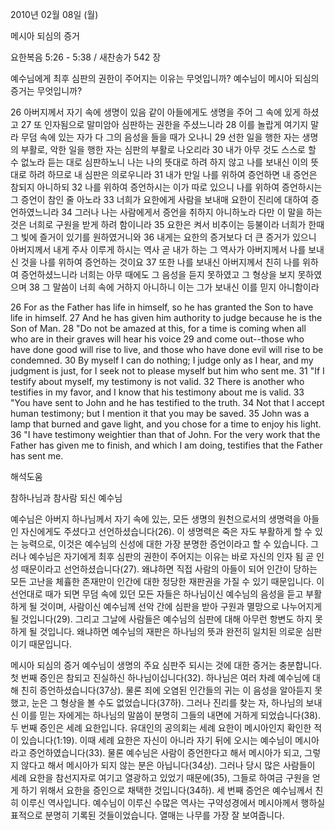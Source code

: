 2010년 02월 08일 (월)

메시아 되심의 증거



요한복음 5:26 - 5:38 / 새찬송가 542 장


예수님에게 최후 심판의 권한이 주어지는 이유는 무엇입니까? 
예수님이 메시아 되심의 증거는 무엇입니까?  

26 아버지께서 자기 속에 생명이 있음 같이 아들에게도 생명을 주어 그 속에 있게 하셨고 27 또 인자됨으로 말미암아 심판하는 권한을 주셨느니라 28 이를 놀랍게 여기지 말라 무덤 속에 있는 자가 다 그의 음성을 들을 때가 오나니 29 선한 일을 행한 자는 생명의 부활로, 악한 일을 행한 자는 심판의 부활로 나오리라 30 내가 아무 것도 스스로 할 수 없노라 듣는 대로 심판하노니 나는 나의 뜻대로 하려 하지 않고 나를 보내신 이의 뜻대로 하려 하므로 내 심판은 의로우니라 31 내가 만일 나를 위하여 증언하면 내 증언은 참되지 아니하되 32 나를 위하여 증언하시는 이가 따로 있으니 나를 위하여 증언하시는 그 증언이 참인 줄 아노라 33 너희가 요한에게 사람을 보내매 요한이 진리에 대하여 증언하였느니라  34 그러나 나는 사람에게서 증언을 취하지 아니하노라 다만 이 말을 하는 것은 너희로 구원을 받게 하려 함이니라 35 요한은 켜서 비추이는 등불이라 너희가 한때 그 빛에 즐거이 있기를 원하였거니와 36 내게는 요한의 증거보다 더 큰 증거가 있으니 아버지께서 내게 주사 이루게 하시는 역사 곧 내가 하는 그 역사가 아버지께서 나를 보내신 것을 나를 위하여 증언하는 것이요 37 또한 나를 보내신 아버지께서 친히 나를 위하여 증언하셨느니라 너희는 아무 때에도 그 음성을 듣지 못하였고 그 형상을 보지 못하였으며 38 그 말씀이 너희 속에 거하지 아니하니 이는 그가 보내신 이를 믿지 아니함이라    

26 For as the Father has life in himself, so he has granted the Son to have life in himself. 27 And he has given him authority to judge because he is the Son of Man. 28 "Do not be amazed at this, for a time is coming when all who are in their graves will hear his voice 29 and come out--those who have done good will rise to live, and those who have done evil will rise to be condemned. 30 By myself I can do nothing; I judge only as I hear, and my judgment is just, for I seek not to please myself but him who sent me. 31 "If I testify about myself, my testimony is not valid. 32 There is another who testifies in my favor, and I know that his testimony about me is valid.  33 "You have sent to John and he has testified to the truth. 34 Not that I accept human testimony; but I mention it that you may be saved. 35 John was a lamp that burned and gave light, and you chose for a time to enjoy his light. 36 "I have testimony weightier than that of John. For the very work that the Father has given me to finish, and which I am doing, testifies that the Father has sent me.

해석도움





참하나님과 참사람 되신 예수님  

예수님은 아버지 하나님께서 자기 속에 있는, 모든 생명의 원천으로서의 생명력을 아들인 자신에게도 주셨다고 선언하셨습니다(26). 이 생명력은 죽은 자도 부활하게 할 수 있는 능력으로, 이것은 예수님의 신성에 대한 가장 분명한 증언이라고 할 수 있습니다. 그러나 예수님은 자기에게 최후 심판의 권한이 주어지는 이유는 바로 자신의 인자 됨 곧 인성 때문이라고 선언하셨습니다(27). 왜냐하면 직접 사람의 아들이 되어 인간이 당하는 모든 고난을 체휼한 존재만이 인간에 대한 정당한 재판권을 가질 수 있기 때문입니다. 이 선언대로 때가 되면 무덤 속에 있던 모든 자들은 하나님이신 예수님의 음성을 듣고 부활하게 될 것이며, 사람이신 예수님께 선악 간에 심판을 받아 구원과 멸망으로 나누어지게 될 것입니다(29). 그리고 그날에 사람들은 예수님의 심판에 대해 아무런 항변도 하지 못하게 될 것입니다. 왜냐하면 예수님의 재판은 하나님의 뜻과 완전히 일치된 의로운 심판이기 때문입니다. 

메시아 되심의 증거 
예수님이 생명의 주요 심판주 되시는 것에 대한 증거는 충분합니다. 첫 번째 증인은 참되고 진실하신 하나님이십니다(32). 하나님은 여러 차례 예수님에 대해 친히 증언하셨습니다(37상). 물론 죄에 오염된 인간들의 귀는 이 음성을 알아듣지 못했고, 눈은 그 형상을 볼 수도 없었습니다(37하). 그러나 진리를 찾는 자, 하나님의 보내신 이를 믿는 자에게는 하나님의 말씀이 분명히 그들의 내면에 거하게 되었습니다(38). 두 번째 증인은 세례 요한입니다. 유대인의 공의회는 세례 요한이 메시아인지 확인한 적이 있습니다(1:19). 이때 세례 요한은 자신이 아니라 자기 뒤에 오시는 예수님이 메시아라고 증언하였습니다(33). 물론 예수님은 사람이 증언한다고 해서 메시아가 되고, 그렇지 않다고 해서 메시아가 되지 않는 분은 아닙니다(34상). 그러나 당시 많은 사람들이 세례 요한을 참선지자로 여기고 열광하고 있었기 때문에(35), 그들로 하여금 구원을 얻게 하기 위해서 요한을 증인으로 채택한 것입니다(34하). 세 번째 증언은 예수님께서 친히 이루신 역사입니다. 예수님이 이루신 수많은 역사는 구약성경에서 메시아께서 행하실 표적으로 분명히 기록된 것들이었습니다. 열매는 나무를 가장 잘 보여줍니다.